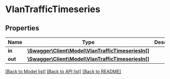 # VlanTrafficTimeseries

## Properties
Name | Type | Description | Notes
------------ | ------------- | ------------- | -------------
**in** | [**\Swagger\Client\Model\VlanTrafficTimeseriesIn[]**](VlanTrafficTimeseriesIn.md) |  | [optional] 
**out** | [**\Swagger\Client\Model\VlanTrafficTimeseriesIn[]**](VlanTrafficTimeseriesIn.md) |  | [optional] 

[[Back to Model list]](../../README.md#documentation-for-models) [[Back to API list]](../../README.md#documentation-for-api-endpoints) [[Back to README]](../../README.md)

